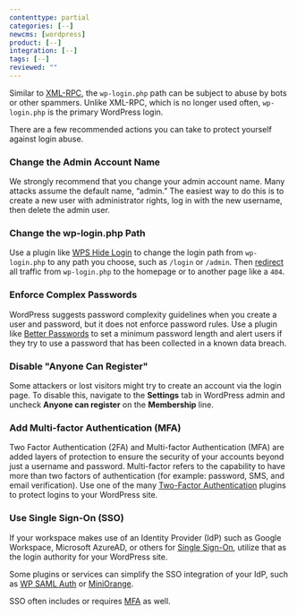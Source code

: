 ```yaml
---
contenttype: partial
categories: [--]
newcms: [wordpress]
product: [--]
integration: [--]
tags: [--]
reviewed: ""
---
```


Similar to [XML-RPC](#avoid-xml-rpc-attacks), the `wp-login.php` path can be subject to abuse by bots or other spammers. Unlike XML-RPC, which is no longer used often, `wp-login.php` is the primary WordPress login.

There are a few recommended actions you can take to protect yourself against login abuse.

### Change the Admin Account Name

We strongly recommend that you change your admin account name. Many attacks assume the default name, “admin.”  The easiest way to do this is to create a new user with administrator rights, log in with the new username, then delete the admin user.

### Change the wp-login.php Path

Use a plugin like [WPS Hide Login](https://wordpress.org/plugins/wps-hide-login/) to change the login path from `wp-login.php` to any path you choose, such as `/login` or `/admin`. Then [redirect](/guides/redirect/advanced#redirect-one-path-to-another) all traffic from `wp-login.php` to the homepage or to another page like a `404`.

### Enforce Complex Passwords

WordPress suggests password complexity guidelines when you create a user and password, but it does not enforce password rules. Use a plugin like [Better Passwords](https://wordpress.org/plugins/better-passwords/) to set a minimum password length and alert users if they try to use a password that has been collected in a known data breach.

### Disable "Anyone Can Register"

Some attackers or lost visitors might try to create an account via the login page. To disable this, navigate to the **Settings** tab in WordPress admin and uncheck **Anyone can register** on the **Membership** line.

### Add Multi-factor Authentication (MFA)

Two Factor Authentication (2FA) and Multi-factor Authentication (MFA) are added layers of protection to ensure the security of your accounts beyond just a username and password. Multi-factor refers to the capability to have more than two factors of authentication (for example: password, SMS, and email verification). Use one of the many [Two-Factor Authentication](https://wordpress.org/plugins/tags/two-factor-authentication/) plugins to protect logins to your WordPress site.

### Use Single Sign-On (SSO)

If your workspace makes use of an Identity Provider (IdP) such as Google Workspace, Microsoft AzureAD, or others for [Single Sign-On](/sso-organizations), utilize that as the login authority for your WordPress site.

Some plugins or services can simplify the SSO integration of your IdP, such as [WP SAML Auth](https://wordpress.org/plugins/wp-saml-auth/) or [MiniOrange](https://plugins.miniorange.com/wordpress).

SSO often includes or requires [MFA](#add-multi-factor-authentication-mfa) as well.
